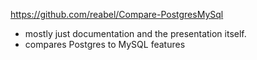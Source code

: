 https://github.com/reabel/Compare-PostgresMySql

- mostly just documentation and the presentation itself.
- compares Postgres to MySQL features